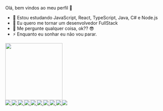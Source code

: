 Olá, bem vindos ao meu perfil 🥰
- 🌱 Estou estudando JavaScript, React, TypeScript, Java, C# e Node.js
- 👯 Eu quero me tornar um desenvolvedor FullStack
- 💬 Me pergunte qualquer coisa, ok?? 😎
- ⚡ Enquanto eu sonhar eu não vou parar.
<div>
  <a href="https://beacons.ai/evertonrocha2">
  <img height="180em" src="https://github-readme-stats.vercel.app/api?username=evertonrocha2&show_icons=true&theme=shades-of-purple&include_all_commits=true&count_private=true"/>
   
</div>
 <div >
  <img height:"2em" src="https://img.shields.io/badge/Adobe%20Photoshop-31A8FF?style=for-the-badge&logo=Adobe%20Photoshop&logoColor=black"/> 
 <img height:"2em" src="https://img.shields.io/badge/Figma-F24E1E?style=for-the-badge&logo=figma&logoColor=white"/> 
  <img height:"2em" src="https://img.shields.io/badge/React-20232A?style=for-the-badge&logo=react&logoColor=61DAFB"/> 
  <img height:"2em" src="https://img.shields.io/badge/JavaScript-323330?style=for-the-badge&logo=javascript&logoColor=F7DF1E"/> 
  <img height:"2em" src="https://img.shields.io/badge/Tailwind_CSS-38B2AC?style=for-the-badge&logo=tailwind-css&logoColor=white"/> 
  <img height:"2em" src="https://img.shields.io/badge/next.js-000000?style=for-the-badge&logo=nextdotjs&logoColor=white"/> 
  <img height:"2em" src="https://img.shields.io/badge/TypeScript-007ACC?style=for-the-badge&logo=typescript&logoColor=white"/> 
  <img height:"2em" src="https://img.shields.io/badge/Node-007ACC?style=for-the-badge&logo=nodedotjs&logoColor=white"/> 
  <img height:"2em" src="https://img.shields.io/badge/mySQL-007ACC?style=for-the-badge&logo=mysql&logoColor=white"/> 
  <img height:"2em" src="https://img.shields.io/badge/Php-007ACC?style=for-the-badge&logo=php&logoColor=white"/> 
   
  </div>
 
  

